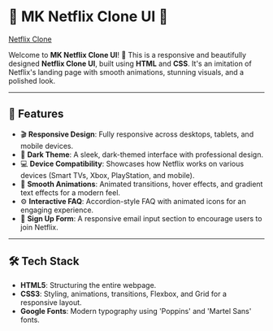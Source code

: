 # 🌟 MK Netflix Clone UI 🌟

[Netflix Clone](bg.jpg)

Welcome to **MK Netflix Clone UI**! 🚀 This is a responsive and beautifully designed **Netflix Clone UI**, built using **HTML** and **CSS**. It's an imitation of Netflix's landing page with smooth animations, stunning visuals, and a polished look.

---

## 🚀 Features

- 🎬 **Responsive Design**: Fully responsive across desktops, tablets, and mobile devices.
- 🖤 **Dark Theme**: A sleek, dark-themed interface with professional design.
- 💻 **Device Compatibility**: Showcases how Netflix works on various devices (Smart TVs, Xbox, PlayStation, and mobile).
- 🔄 **Smooth Animations**: Animated transitions, hover effects, and gradient text effects for a modern feel.
- ⚙️ **Interactive FAQ**: Accordion-style FAQ with animated icons for an engaging experience.
- 📧 **Sign Up Form**: A responsive email input section to encourage users to join Netflix.

---

## 🛠️ Tech Stack

- **HTML5**: Structuring the entire webpage.
- **CSS3**: Styling, animations, transitions, Flexbox, and Grid for a responsive layout.
- **Google Fonts**: Modern typography using 'Poppins' and 'Martel Sans' fonts.
